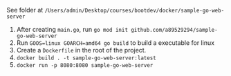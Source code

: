 See folder at `/Users/admin/Desktop/courses/bootdev/docker/sample-go-web-server`

1. After creating `main.go`, run `go mod init github.com/a89529294/sample-go-web-server`
2. Run `GOOS=linux GOARCH=amd64 go build` to build a executable for linux
3. Create a `Dockerfile` in the root of the project.
4. `docker build . -t sample-go-web-server:latest`
5. `docker run -p 8080:8080 sample-go-web-server`